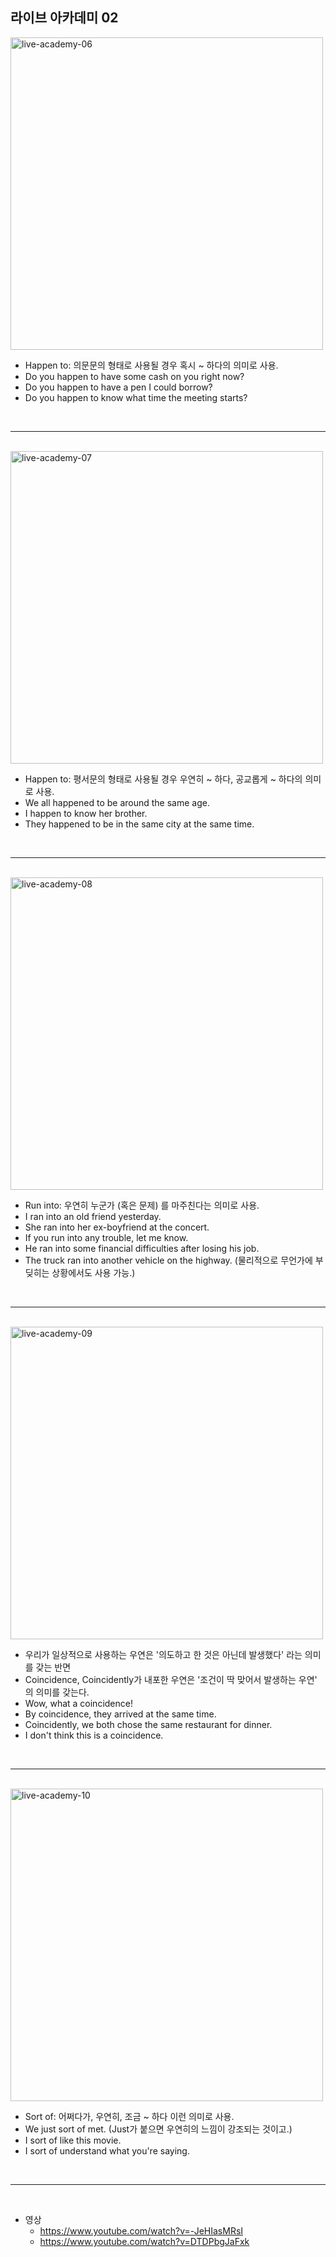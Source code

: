 ## 라이브 아카데미 02

<img src="./images/live-academy-06.png" width=500 alt="live-academy-06" />

- Happen to: 의문문의 형태로 사용될 경우 혹시 ~ 하다의 의미로 사용.
- Do you happen to have some cash on you right now?
- Do you happen to have a pen I could borrow?
- Do you happen to know what time the meeting starts?

<br />

---

<br />

<img src="./images/live-academy-07.png" width=500 alt="live-academy-07" />

- Happen to: 평서문의 형태로 사용될 경우 우연히 ~ 하다, 공교롭게 ~ 하다의 의미로 사용.
- We all happened to be around the same age.
- I happen to know her brother.
- They happened to be in the same city at the same time.

<br />

---

<br />

<img src="./images/live-academy-08.png" width=500 alt="live-academy-08" />

- Run into: 우연히 누군가 (혹은 문제) 를 마주친다는 의미로 사용.
- I ran into an old friend yesterday.
- She ran into her ex-boyfriend at the concert.
- If you run into any trouble, let me know.
- He ran into some financial difficulties after losing his job.
- The truck ran into another vehicle on the highway. (물리적으로 무언가에 부딪히는 상황에서도 사용 가능.)

<br />

---

<br />

<img src="./images/live-academy-09.png" width=500 alt="live-academy-09" />

- 우리가 일상적으로 사용하는 우연은 '의도하고 한 것은 아닌데 발생했다' 라는 의미를 갖는 반면
- Coincidence, Coincidently가 내포한 우연은 '조건이 딱 맞어서 발생하는 우연' 의 의미를 갖는다.
- Wow, what a coincidence!
- By coincidence, they arrived at the same time.
- Coincidently, we both chose the same restaurant for dinner.
- I don't think this is a coincidence.

<br />

---

<br />

<img src="./images/live-academy-10.png" width=500 alt="live-academy-10" />

- Sort of: 어쩌다가, 우연히, 조금 ~ 하다 이런 의미로 사용.
- We just sort of met. (Just가 붙으면 우연히의 느낌이 강조되는 것이고.)
- I sort of like this movie.
- I sort of understand what you're saying.

<br />

---

<br />

- 영상
  - https://www.youtube.com/watch?v=-JeHIasMRsI
  - https://www.youtube.com/watch?v=DTDPbgJaFxk
